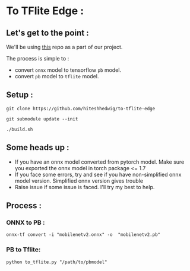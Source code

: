 # To TFlite Edge :

## Let's get to the point :

We'll be using [this](https://github.com/onnx/onnx-tensorflow) repo as a part of our project.

The process is simple to :
- convert `onnx` model to tensorflow `pb` model.  
- convert `pb` model to `tflite` model.

## Setup :

```
git clone https://github.com/hiteshhedwig/to-tflite-edge
```

```
git submodule update --init
```

```
./build.sh
```

## Some heads up :
- If you have an onnx model converted from pytorch model. Make sure you exported the onnx model in torch package <= 1.7
- If you face some errors, try and see if you have non-simplified onnx model version. Simplified onnx version gives trouble
- Raise issue if some issue is faced. I'll try my best to help.

## Process :

### ONNX to PB :
```
onnx-tf convert -i "mobilenetv2.onnx" -o  "mobilenetv2.pb"
```

### PB to Tflite:
```
python to_tflite.py "/path/to/pbmodel"

```